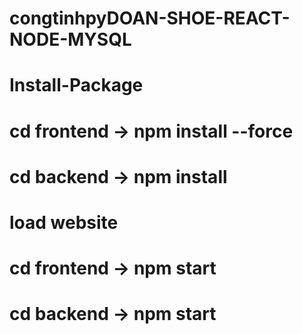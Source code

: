 # congtinhpyDOAN-SHOE-REACT-NODE-MYSQL
# Install-Package 
# cd frontend -> npm install --force
# cd backend -> npm install
# load website
# cd frontend -> npm start
# cd backend -> npm start



